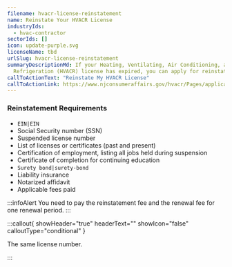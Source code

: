 ```yaml
---
filename: hvacr-license-reinstatement
name: Reinstate Your HVACR License
industryIds:
  - hvac-contractor
sectorIds: []
icon: update-purple.svg
licenseName: tbd
urlSlug: hvacr-license-reinstatement
summaryDescriptionMd: If your Heating, Ventilating, Air Conditioning, and
  Refrigeration (HVACR) license has expired, you can apply for reinstatement.
callToActionText: "Reinstate My HVACR License"
callToActionLink: https://www.njconsumeraffairs.gov/hvacr/Pages/applications.aspx
---
```


### Reinstatement Requirements

- `EIN|EIN`
- Social Security number (SSN)
- Suspended license number
- List of licenses or certificates (past and present)
- Certification of employment, listing all jobs held during suspension
- Certificate of completion for continuing education
- `Surety bond|surety-bond`
- Liability insurance
- Notarized affidavit
- Applicable fees paid

:::infoAlert
You need to pay the reinstatement fee and the renewal fee for one renewal period.
:::

:::callout{ showHeader="true" headerText="" showIcon="false" calloutType="conditional" }

The same license number.

:::
